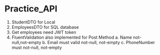 # Practice_API

1. StudentDTO for Local
2. EmployeesDTO for SQL database
3. Get employees need JWT token
4. FluentValidation also implemented for Post Method 
  a. Name not-null,not-empty
  b. Email must valid not-null, not-empty
  c. PhoneNumber must not-null, not-empty 
